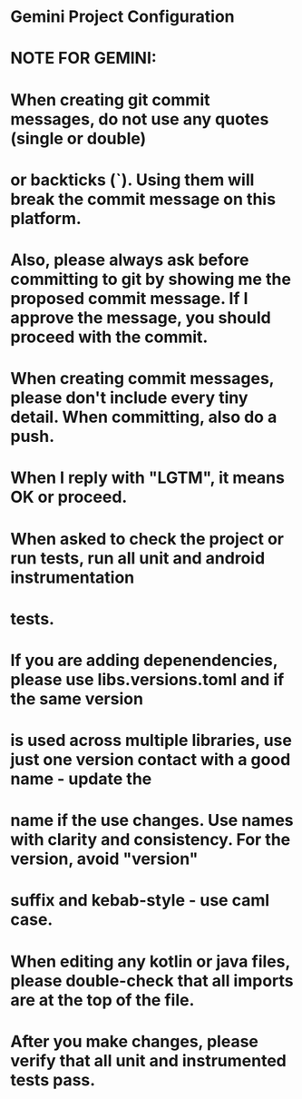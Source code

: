 # Gemini Project Configuration

# NOTE FOR GEMINI:
# When creating git commit messages, do not use any quotes (single or double)
# or backticks (`). Using them will break the commit message on this platform.
# Also, please always ask before committing to git by showing me the proposed commit message. If I approve the message, you should proceed with the commit.
# When creating commit messages, please don't include every tiny detail. When committing, also do a push.
# When I reply with "LGTM", it means OK or proceed.

# When asked to check the project or run tests, run all unit and android instrumentation
# tests.

# If you are adding depenendencies, please use libs.versions.toml and if the same version
# is used across multiple libraries, use just one version contact with a good name - update the
# name if the use changes. Use names with clarity and consistency. For the version, avoid "version"
# suffix and kebab-style - use caml case.

# When editing any kotlin or java files, please double-check that all imports are at the top of the file.

# After you make changes, please verify that all unit and instrumented tests pass.

